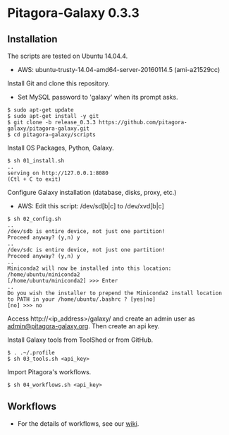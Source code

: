 # Pitagora-Galaxy 0.3.3

## Installation

The scripts are tested on Ubuntu 14.04.4.
* AWS: ubuntu-trusty-14.04-amd64-server-20160114.5 (ami-a21529cc)

Install Git and clone this repository.
* Set MySQL password to 'galaxy' when its prompt asks.
```
$ sudo apt-get update
$ sudo apt-get install -y git
$ git clone -b release_0.3.3 https://github.com/pitagora-galaxy/pitagora-galaxy.git
$ cd pitagora-galaxy/scripts
```

Install OS Packages, Python, Galaxy.
```
$ sh 01_install.sh
..
serving on http://127.0.0.1:8080
(Ctl + C to exit)
```

Configure Galaxy installation (database, disks, proxy, etc.)
* AWS: Edit this script: /dev/sd[b|c] to /dev/xvd[b|c]
```
$ sh 02_config.sh
..
/dev/sdb is entire device, not just one partition!
Proceed anyway? (y,n) y
..
/dev/sdc is entire device, not just one partition!
Proceed anyway? (y,n) y
..
Miniconda2 will now be installed into this location:
/home/ubuntu/miniconda2
[/home/ubuntu/miniconda2] >>> Enter
..
Do you wish the installer to prepend the Miniconda2 install location
to PATH in your /home/ubuntu/.bashrc ? [yes|no]
[no] >>> no
```

Access http://<ip_address>/galaxy/ and create an admin user as admin@pitagora-galaxy.org. Then create an api key.

Install Galaxy tools from ToolShed or from GitHub.
```
$ . .~/.profile
$ sh 03_tools.sh <api_key>
```

Import Pitagora's workflows.
```
$ sh 04_workflows.sh <api_key>
```

## Workflows

* For the details of workflows, see our [wiki](http://wiki.pitagora-galaxy.org/wiki/index.php/Workflows).

